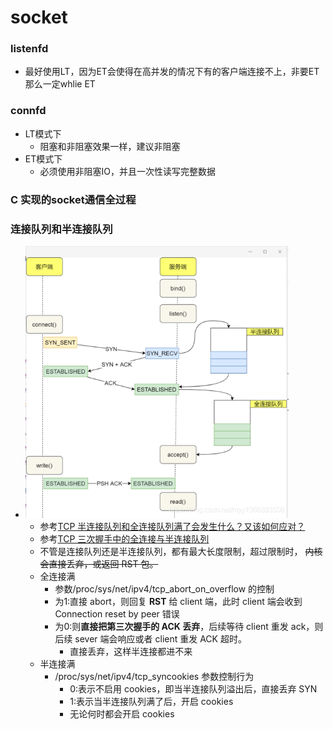 socket
====

### listenfd
- 最好使用LT，因为ET会使得在高并发的情况下有的客户端连接不上，非要ET那么一定whlie ET
### connfd
- LT模式下
    - 阻塞和非阻塞效果一样，建议非阻塞
- ET模式下
    - 必须使用非阻塞IO，并且一次性读写完整数据
  
### C 实现的socket通信全过程



### 连接队列和半连接队列
- ![](.socket_images/fc23805c.png)
  - 参考[TCP 半连接队列和全连接队列满了会发生什么？又该如何应对？](https://www.cnblogs.com/xiaolincoding/p/12995358.html)
  - 参考[TCP 三次握手中的全连接与半连接队列](https://tech.yangqianguan.com/60d6ea482078082a378ec5ea/)
  - 不管是连接队列还是半连接队列，都有最大长度限制，超过限制时，
    ~~内核会直接丢弃，或返回 RST 包。~~
  - 全连接满
    - 参数/proc/sys/net/ipv4/tcp_abort_on_overflow 的控制
    - 为1:直接 abort，则回复 **RST** 给 client 端，此时 client 端会收到 Connection reset by peer 错误
    - 为0:则**直接把第三次握手的 ACK 丢弃**，后续等待 client 重发 ack，则后续 sever 端会响应或者 client 重发 ACK 超时。
      - 直接丢弃，这样半连接都进不来
  - 半连接满
    - /proc/sys/net/ipv4/tcp_syncookies 参数控制行为
      - 0:表示不启用 cookies，即当半连接队列溢出后，直接丢弃 SYN
      - 1:表示当半连接队列满了后，开启 cookies
      - 无论何时都会开启 cookies








